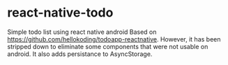 # react-native-todo
Simple todo list using react native android
Based on https://github.com/hellokoding/todoapp-reactnative. However, it has been stripped down to eliminate some components that were not usable on android. It also adds persistance to AsyncStorage.


